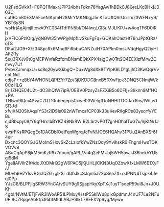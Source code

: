 U2FsdGVkX1+F0PQ11MaxrJPlP24bhsFdkn78YagAw1hBDk0J8GreLKd9HkIJ003C
cut6CmB0E3MhFceNlKpmH28MrYMKNbgjJ5nKTxUftQVrUu+m73WFN+y9/YBT6ySN
wsHrjAgAjmjlItxwA9YC034tTdfPN5bI/Ol4lwgLCI3uMJLlKPJ+w4oqTF6D0iRH
jxVFIC6PzlOIg/yqNGW35nWPjyMpfLvSkuFgFq+GCKahOastHt78nJPptGRz/oT8
DFui2JG9+X/z348pcRx6Mnq6FiRobuCANZutH70APIm0msUVdqHgyQ2iyHIAFZRy
5eu3RXJv9t0gMEPWvfaRzfcmBNsmEQkXPX4ajgCw0Ttt9Q4EEXlzfMrw2Cmwy7Uf
PvbvZJmnqxU+sc8q20ywXkbgQ+Du+Wg8dXk8TYlpK6LD1gLjhD3KwQqrVvcpLNdL
cdjaP++zBbY4WNONLQPIZYr7Zp/3jDKDDGBnxB50XwFjpk3DNQ5CNmjW/k0CoHLG
8rj1ZHQE04U2t+dO3ihQtW7ipR/OEBV0PzsyZsFZXiB5o6DFIj+39knn9MfHQ+RA
TNlwo9IQm4SvaC7QT10ubeqepis0xwe03WeIgfDoNHHlTOOJax8hs/tWLw1SI3Jd
xfvjXN30ShAqsIYS3r2lDSls092nWFmxafCP03k33uKevR/lgRCs83ysqrfyYEBu
cjdRbcpy08/Y6qfHrx1bBYKZ49NkRWIB2LSrzvP0T7gnHDhaITuG7u/hjKtN/1JS
evsrFKsRPQcgEo1DACDblOejFqnWgrqJcFvN/JOE6HQAhv31PUu2AnBXSr6f4elr
Dxcnc3QOYGJGMoImSHxvSkZcLzlofkYwZNzQdy9YvihskR9IFhgrsHwsTOKVOVv9
ABuCqApP8jkM5mKzR6x7npun/gAPL/7a4q2eFM+bj5WH5bvJiJ36hekbYU5gi5dM
YgelIAlVlIrZ1f4dqJXtDMrQ2gW6PAO5jKjUHLjlCKN3UqOZbwXfxLMW6E1XyF/J
M0vb9H7YlsvBGcIQZ6+glkS+dQbJkcSJqm5J72pSeaZX+oJPNN4Tsjpk4Jeql0Pp
YJsC8/BLPFjIgSRW3YnCAtvSUY9g9SjjapHkyXpTXJ1uyT1sqeP59ul8Jn+J0UKh
4gbI/NVtM/ETjFviR3lWoAP51LPMuy/HstP5SkiWu8qixGpdmnJ4nUF7Le2NFu0F
9CZRpgeAbEf/x95b1MIdLABJ+SIkL7BEFX2p6yg/Myw=
